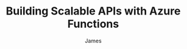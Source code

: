 ---
author: James
category:
  - Coding
cover: https://khetemi2m3dnxjgr.public.blob.vercel-storage.com/Cover%20final-OfcFtDfrL7q6PlIaRtqj6R6oCBO4i3.png
coverAlt: API code with the Azure Functions logo
description: Part 1 of a 3 part series, we’ll dive into designing and developing a lightweight, Serverless API using Azure Functions
pubDate: 2025-02-13 00:00:00
slug: azfunc-api
tags:
  - Serverless
  - Dotnet
  - Coding
  - Dev
  - Azure
  - Functions
title: Building Scalable APIs with Azure Functions
---